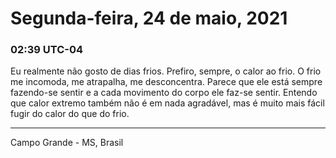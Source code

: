 # Segunda-feira, 24 de maio, 2021

### 02:39 UTC-04

Eu realmente não gosto de dias frios. Prefiro, sempre, o calor ao frio. O frio me
incomoda, me atrapalha, me desconcentra. Parece que ele está sempre fazendo-se sentir
e a cada movimento do corpo ele faz-se sentir. Entendo que calor extremo também
não é em nada agradável, mas é muito mais fácil fugir do calor do que do frio.

---

Campo Grande - MS, Brasil
